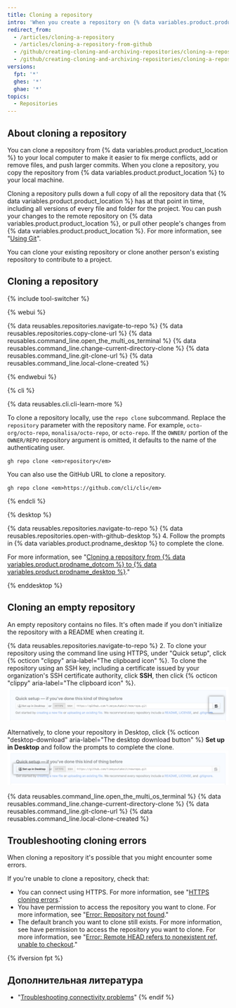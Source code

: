 ```yaml
---
title: Cloning a repository
intro: 'When you create a repository on {% data variables.product.product_location %}, it exists as a remote repository. You can clone your repository to create a local copy on your computer and sync between the two locations.'
redirect_from:
  - /articles/cloning-a-repository
  - /articles/cloning-a-repository-from-github
  - /github/creating-cloning-and-archiving-repositories/cloning-a-repository
  - /github/creating-cloning-and-archiving-repositories/cloning-a-repository-from-github/cloning-a-repository
versions:
  fpt: '*'
  ghes: '*'
  ghae: '*'
topics:
  - Repositories
---
```


## About cloning a repository

You can clone a repository from {% data variables.product.product_location %} to your local computer to make it easier to fix merge conflicts, add or remove files, and push larger commits. When you clone a repository, you copy the repository from {% data variables.product.product_location %} to your local machine.

Cloning a repository pulls down a full copy of all the repository data that {% data variables.product.product_location %} has at that point in time, including all versions of every file and folder for the project. You can push your changes to the remote repository on {% data variables.product.product_location %}, or pull other people's changes from {% data variables.product.product_location %}. For more information, see "[Using Git](/github/getting-started-with-github/using-git)".

You can clone your existing repository or clone another person's existing repository to contribute to a project.

## Cloning a repository

{% include tool-switcher %}

{% webui %}

{% data reusables.repositories.navigate-to-repo %}
{% data reusables.repositories.copy-clone-url %}
{% data reusables.command_line.open_the_multi_os_terminal %}
{% data reusables.command_line.change-current-directory-clone %}
{% data reusables.command_line.git-clone-url %}
{% data reusables.command_line.local-clone-created %}

{% endwebui %}

{% cli %}

{% data reusables.cli.cli-learn-more %}

To clone a repository locally, use the `repo clone` subcommand. Replace the `repository` parameter with the repository name. For example, `octo-org/octo-repo`, `monalisa/octo-repo`, or `octo-repo`. If the `OWNER/` portion of the `OWNER/REPO` repository argument is omitted, it defaults to the name of the authenticating user.

```shell
gh repo clone <em>repository</em>
```

You can also use the GitHub URL to clone a repository.

```shell
gh repo clone <em>https://github.com/cli/cli</em>
```

{% endcli %}

{% desktop %}

{% data reusables.repositories.navigate-to-repo %}
{% data reusables.repositories.open-with-github-desktop %}
4. Follow the prompts in {% data variables.product.prodname_desktop %} to complete the clone.

For more information, see "[Cloning a repository from {% data variables.product.prodname_dotcom %} to {% data variables.product.prodname_desktop %}](/desktop/guides/contributing-to-projects/cloning-a-repository-from-github-to-github-desktop/)."

{% enddesktop %}

## Cloning an empty repository

An empty repository contains no files. It's often made if you don't initialize the repository with a README when creating it.

{% data reusables.repositories.navigate-to-repo %}
2. To clone your repository using the command line using HTTPS, under "Quick setup", click {% octicon "clippy" aria-label="The clipboard icon" %}. To clone the repository using an SSH key, including a certificate issued by your organization's SSH certificate authority, click **SSH**, then click {% octicon "clippy" aria-label="The clipboard icon" %}. ![Empty repository clone URL button](/assets/images/help/repository/empty-https-url-clone-button.png)

   Alternatively, to clone your repository in Desktop, click {% octicon "desktop-download" aria-label="The desktop download button" %} **Set up in Desktop** and follow the prompts to complete the clone. ![Empty repository clone desktop button](/assets/images/help/repository/empty-desktop-clone-button.png)

{% data reusables.command_line.open_the_multi_os_terminal %}
{% data reusables.command_line.change-current-directory-clone %}
{% data reusables.command_line.git-clone-url %}
{% data reusables.command_line.local-clone-created %}

## Troubleshooting cloning errors

When cloning a repository it's possible that you might encounter some errors.

If you're unable to clone a repository, check that:

- You can connect using HTTPS. For more information, see "[HTTPS cloning errors](/github/creating-cloning-and-archiving-repositories/https-cloning-errors)."
- You have permission to access the repository you want to clone. For more information, see "[Error: Repository not found](/github/creating-cloning-and-archiving-repositories/error-repository-not-found)."
- The default branch you want to clone still exists. For more information, see  have permission to access the repository you want to clone. For more information, see "[Error: Remote HEAD refers to nonexistent ref, unable to checkout](/github/creating-cloning-and-archiving-repositories/error-remote-head-refers-to-nonexistent-ref-unable-to-checkout)."

{% ifversion fpt %}

## Дополнительная литература

- "[Troubleshooting connectivity problems](/articles/troubleshooting-connectivity-problems)"
{% endif %}
